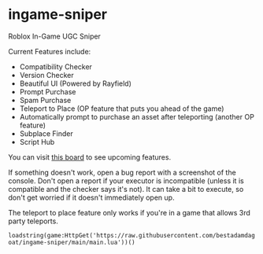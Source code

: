 # ingame-sniper
Roblox In-Game UGC Sniper

Current Features include:
- Compatibility Checker
- Version Checker
- Beautiful UI (Powered by Rayfield)
- Prompt Purchase
- Spam Purchase
- Teleport to Place (OP feature that puts you ahead of the game)
- Automatically prompt to purchase an asset after teleporting (another OP feature)
- Subplace Finder
- Script Hub

You can visit [this board](https://github.com/users/bestadamdagoat/projects/4/views/1) to see upcoming features.

If something doesn't work, open a bug report with a screenshot of the console. Don't open a report if your executor is incompatible (unless it is compatible and the checker says it's not). It can take a bit to execute, so don't get worried if it doesn't immediately open up.

The teleport to place feature only works if you're in a game that allows 3rd party teleports.

`loadstring(game:HttpGet('https://raw.githubusercontent.com/bestadamdagoat/ingame-sniper/main/main.lua'))()`
